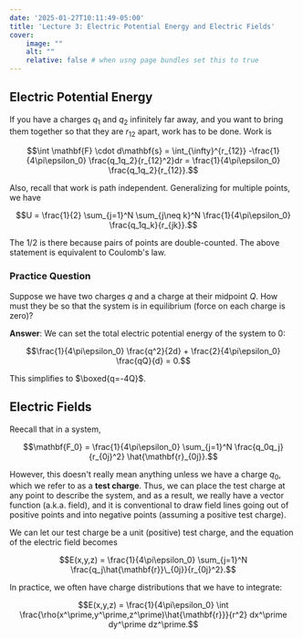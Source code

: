 ```yaml
---
date: '2025-01-27T10:11:49-05:00'
title: 'Lecture 3: Electric Potential Energy and Electric Fields'
cover:
    image: ""
    alt: ""
    relative: false # when usng page bundles set this to true
---
```


## Electric Potential Energy

If you have a charges $q_1$ and $q_2$ infinitely far away, and you want to bring them together so that they are $r_{12}$ apart, work has to be done. Work is

$$\int \mathbf{F} \cdot d\mathbf{s} = \int_{\infty}^{r_{12}} -\frac{1}{4\pi\epsilon_0} \frac{q_1q_2}{r_{12}^2}dr = \frac{1}{4\pi\epsilon_0} \frac{q_1q_2}{r_{12}}.$$

Also, recall that work is path independent. Generalizing for multiple points, we have

$$U = \frac{1}{2} \sum_{j=1}^N \sum_{j\neq k}^N \frac{1}{4\pi\epsilon_0} \frac{q_1q_k}{r_{jk}}.$$

The $1/2$ is there because pairs of points are double-counted. The above statement is equivalent to Coulomb's law.

### Practice Question

Suppose we have two charges $q$ and a charge at their midpoint $Q$. How must they be so that the system is in equilibrium (force on each charge is zero)?

**Answer**: We can set the total electric potential energy of the system to $0$:

$$\frac{1}{4\pi\epsilon_0} \frac{q^2}{2d} + \frac{2}{4\pi\epsilon_0} \frac{qQ}{d} = 0.$$

This simplifies to $\boxed{q=-4Q}$.

## Electric Fields

Reecall that in a system,

$$\mathbf{F_0} = \frac{1}{4\pi\epsilon_0} \sum_{j=1}^N \frac{q_0q_j}{r_{0j}^2} \hat{\mathbf{r}_{0j}}.$$

However, this doesn't really mean anything unless we have a charge $q_0$, which we refer to as a **test charge**. Thus, we can place the test charge at any point to describe the system, and as a result, we really have a vector function (a.k.a. field), and it is conventional to draw field lines going out of positive points and into negative points (assuming a positive test charge).

We can let our test charge be a unit (positive) test charge, and the equation of the electric field becomes

$$E(x,y,z) = \frac{1}{4\pi\epsilon_0} \sum_{j=1}^N \frac{q_j\hat{\mathbf{r}}\_{0j}}{r_{0j}^2}.$$

In practice, we often have charge distributions that we have to integrate:

$$E(x,y,z) = \frac{1}{4\pi\epsilon_0} \int \frac{\rho(x^\prime,y^\prime,z^\prime)\hat{\mathbf{r}}}{r^2} dx^\prime dy^\prime dz^\prime.$$